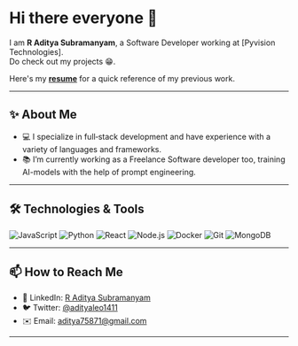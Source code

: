 <!-- ════════════════════════════════════════════════════ -->
<!--              👋 Hello, I’m [Your Name]!              -->
# Hi there everyone 👋

I am **R Aditya Subramanyam**, a Software Developer working at [Pyvision Technologies].  
Do check out my projects 😁.

Here's my [**resume**](/resume.pdf) for a quick reference of my previous work.

---

<!-- ════════════════════════════════════════════════════ -->
<!--                    🌟 About Me                      -->
## ✨ About Me

- 💻 I specialize in full‑stack development and have experience with a variety of languages and frameworks.  
- 📚 I’m currently working as a Freelance Software developer too, training AI-models with the help of prompt engineering.  

---

<!-- ════════════════════════════════════════════════════ -->
<!--                🛠 Technologies & Tools               -->
## 🛠 Technologies & Tools

<p>
  <img src="https://camo.githubusercontent.com/b50d4b5449ac9bed0fc02238425fd56db93011d5019563595023ff0bb1a02162/68747470733a2f2f696d672e736869656c64732e696f2f62616467652f4a6176615363726970742d4637444631453f7374796c653d666f722d7468652d6261646765266c6f676f3d6a617661736372697074266c6f676f436f6c6f723d626c61636b" alt="JavaScript"/>
  <img src="https://img.shields.io/badge/Python‑3.10‑3776AB?style=for-the-badge&logo=python&logoColor=white" alt="Python"/>
  <img src="https://img.shields.io/badge/React‑17‑61DAFB?style=for-the-badge&logo=react&logoColor=white" alt="React"/>
  <img src="https://img.shields.io/badge/Node.js‑16‑339933?style=for-the-badge&logo=node.js&logoColor=white" alt="Node.js"/>
  <img src="https://img.shields.io/badge/Docker‑24‑2496ED?style=for-the-badge&logo=docker&logoColor=white" alt="Docker"/>
  <img src="https://img.shields.io/badge/Git‑git‑F05032?style=for-the-badge&logo=git&logoColor=white" alt="Git"/>
  <img src="https://img.shields.io/badge/MongoDB‑6‑47A248?style=for-the-badge&logo=mongodb&logoColor=white" alt="MongoDB"/>
</p>

---

<!-- ════════════════════════════════════════════════════ -->
<!--                   🚀 Top Projects                    -->
<!--## 🚀 Top Projects

1. [Staygreen](https://github.com/yourusername/staygreen) – A greenhouse automation dashboard.  
2. [review-code](https://github.com/yourusername/review-code) – AI‑powered pull‑request reviewer.  
3. [YouTube Transcriber‑Summarizer](https://github.com/yourusername/youtube-transcriber-summarizer) – Transcribe & summarize videos in one click.

---
-->
<!-- ════════════════════════════════════════════════════ -->
<!--                  📫 How to Reach Me                  -->
## 📫 How to Reach Me
  
- 🔗 LinkedIn: [R Aditya Subramanyam](https://www.linkedin.com/in/r-aditya-subramanyam/)  
- 🐦 Twitter: [@adityaleo1411](https://x.com/adityaleo1411)  
- ✉️ Email: [aditya75871@gmail.com](mailto:aditya75871@gmail.com)  

---

